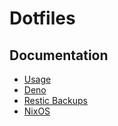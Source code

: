 # Dotfiles

## Documentation

- [Usage](.bauke/Usage.md)
- [Deno](.bauke/Deno.md)
- [Restic Backups](.bauke/Restic%20Backups.md)
- [NixOS](.bauke/NixOS.md)
